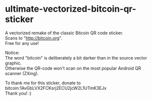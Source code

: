ultimate-vectorized-bitcoin-qr-sticker
======================================

A vectorized remake of the classic Bitcoin QR code sticker.  
Scans to "http://bitcoin.org".  
Free for any use!  

Notice:  
The word "bitcoin" is deliberately a bit darker than in the source vector graphic.  
Otherwise the QR-code won't scan on the most popular Android QR scanner (ZXing).  

To thank me for this sticker, donate to bitcoin:1AvGbLVX2FCKsrj2ECU2jcW2L1UTmK3EJx  
Thank you! :)